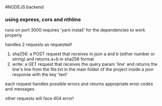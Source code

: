 #NODEJS backend
### using express, cors and nthline

runs on port 3000
requires 'yarn install' for the dependencies to work properly

handles 2 requests as requested!
1) sha256: a POST request that receives in json a and b (either number or string) and returns a+b in sha256 format
2) write: a GET request that receives the query param 'line' and returns the line's line from the file.txt in the main folder of the project inside a json response with the key 'text'

each request handles possible errors and returns appropriate error codes and messages.

other requests will face 404 error!
